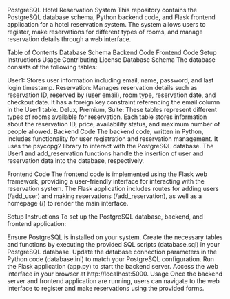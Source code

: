 PostgreSQL Hotel Reservation System
This repository contains the PostgreSQL database schema, Python backend code, and Flask frontend application for a hotel reservation system. The system allows users to register, make reservations for different types of rooms, and manage reservation details through a web interface.

Table of Contents
Database Schema
Backend Code
Frontend Code
Setup Instructions
Usage
Contributing
License
Database Schema
The database consists of the following tables:

User1: Stores user information including email, name, password, and last login timestamp.
Reservation: Manages reservation details such as reservation ID, reserved by (user email), room type, reservation date, and checkout date. It has a foreign key constraint referencing the email column in the User1 table.
Delux, Premium, Suite: These tables represent different types of rooms available for reservation. Each table stores information about the reservation ID, price, availability status, and maximum number of people allowed.
Backend Code
The backend code, written in Python, includes functionality for user registration and reservation management. It uses the psycopg2 library to interact with the PostgreSQL database. The User1 and add_reservation functions handle the insertion of user and reservation data into the database, respectively.

Frontend Code
The frontend code is implemented using the Flask web framework, providing a user-friendly interface for interacting with the reservation system. The Flask application includes routes for adding users (/add_user) and making reservations (/add_reservation), as well as a homepage (/) to render the main interface.

Setup Instructions
To set up the PostgreSQL database, backend, and frontend application:

Ensure PostgreSQL is installed on your system.
Create the necessary tables and functions by executing the provided SQL scripts (database.sql) in your PostgreSQL database.
Update the database connection parameters in the Python code (database.ini) to match your PostgreSQL configuration.
Run the Flask application (app.py) to start the backend server.
Access the web interface in your browser at http://localhost:5000.
Usage
Once the backend server and frontend application are running, users can navigate to the web interface to register and make reservations using the provided forms.
